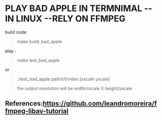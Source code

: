 # PLAY BAD APPLE IN TERMNIMAL --IN LINUX --RELY ON FFMPEG

build code:
>make build_bad_apple

play :
>make test_bad_apple

or 
>./test_bad_apple path/of/video [xscale yscale]

>the output resolution will be width/xscale X height/yscale


## References:<https://github.com/leandromoreira/ffmpeg-libav-tutorial>

